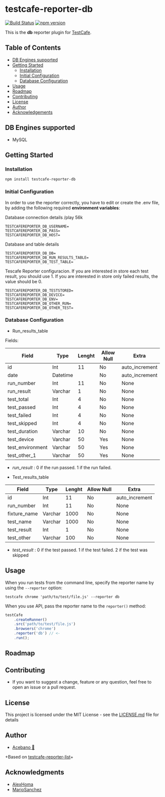 # testcafe-reporter-db
[![Build Status](https://travis-ci.org/acebano/testcafe-reporter-db.svg)](https://travis-ci.org/acebano/testcafe-reporter-db)
[![npm version](https://badge.fury.io/js/testcafe-reporter.db.svg)](https://badge.fury.io/js/testcafe-reporter-db)

This is the **db** reporter plugin for [TestCafe](http://devexpress.github.io/testcafe).


<!-- TABLE OF CONTENTS -->
## Table of Contents

* [DB Engines supported](#DB-Engines-supported)
* [Getting Started](#getting-started)
  * [Installation](#installation)
  * [Initial Configuration](#Initial-Configuration)
  * [Database Configuration](#Database-Configuration)
* [Usage](#usage)
* [Roadmap](#roadmap)
* [Contributing](#contributing)
* [License](#license)
* [Author](#author)
* [Acknowledgements](#Acknowledgments)


## DB Engines supported

* MySQL


## Getting Started

### Installation


```
npm install testcafe-reporter-db
```

### Initial Configuration

In order to use the reporter correctly, you have to edit or create the .env file, by adding the following required **environment variables**:

Database connection details /play 56k
```
TESTCAFEREPORTER_DB_USERNAME=
TESTCAFEREPORTER_DB_PASS=
TESTCAFEREPORTER_DB_HOST=
```
Database and table details
```
TESTCAFEREPORTER_DB_DB=
TESTCAFEREPORTER_DB_RUN_RESULTS_TABLE=
TESTCAFEREPORTER_DB_TEST_TABLE=
```
Tescafe Reporter configuracion.
If you are interested in store each test result, you should use 1. If you are interested in store only failed results, the value should be 0.
```
TESTCAFEREPORTER_DB_TESTSTORED=
TESTCAFEREPORTER_DB_DEVICE=
TESTCAFEREPORTER_DB_ENV=
TESTCAFEREPORTER_DB_OTHER_RUN=
TESTCAFEREPORTER_DB_OTHER_TEST=
```

### Database Configuration

* Run_results_table

Fields:

| Field  | Type | Lenght | Allow Null | Extra |
| ------------- | ------------- | ------------- | ------------- | ------------- |
| id  | Int | 11 | No | auto_increment |
| date  | Datetime |  | No | auto_increment |
| run_number   | Int | 11 | No | None |
| run_result  | Varchar | 1 | No | None |
| test_total  | Int | 4 | No | None |
| test_passed  | Int | 4 | No | None |
| test_failed  | Int | 4 | No | None |
| test_skipped  | Int | 4 | No | None |
| test_duration  | Varchar | 10 | No | None |
| test_device  | Varchar | 50 | Yes | None |
| test_environment  | Varchar | 50 | Yes | None |
| test_other_1  | Varchar | 50 | Yes | None |


- _run_result_ : 0 if the run passed. 1 if the run failed.

* Test_results_table

| Field  | Type | Lenght | Allow Null | Extra |
| ------------- | ------------- | ------------- | ------------- | ------------- |
| id  | Int | 11 | No | auto_increment |
| run_number   | Int | 11 | No | None |
| fixture_name  | Varchar | 1000 | No | None |
| test_name | Varchar | 1000 | No | None |
| test_result  | Int | 1 | No | None |
| test_other  | Varchar | 100 | No | None |

- _test_result_ : 0 if the test passed. 1 if the test failed. 2 if the test was skipped


## Usage

When you run tests from the command line, specify the reporter name by using the `--reporter` option:

```
testcafe chrome 'path/to/test/file.js' --reporter db
```

When you use API, pass the reporter name to the `reporter()` method:

```js
testCafe
    .createRunner()
    .src('path/to/test/file.js')
    .browsers('chrome')
    .reporter('db') // <-
    .run();
```

## Roadmap



## Contributing

* If you want to suggest a change, feature or any question, feel free to open an issue or a pull request.

## License

This project is licensed under the MIT License - see the [LICENSE.md](LICENSE.md) file for details

## Author
* [Acebano :flower_playing_cards:](https://github.com/acebano)

+Based on [testcafe-reporter-list](https://github.com/DevExpress/testcafe-reporter-list)+

## Acknowledgments

* [AlexHoma](https://github.com/alexhoma)
* [MarioSanchez](https://github.com/mariosanchez) 

